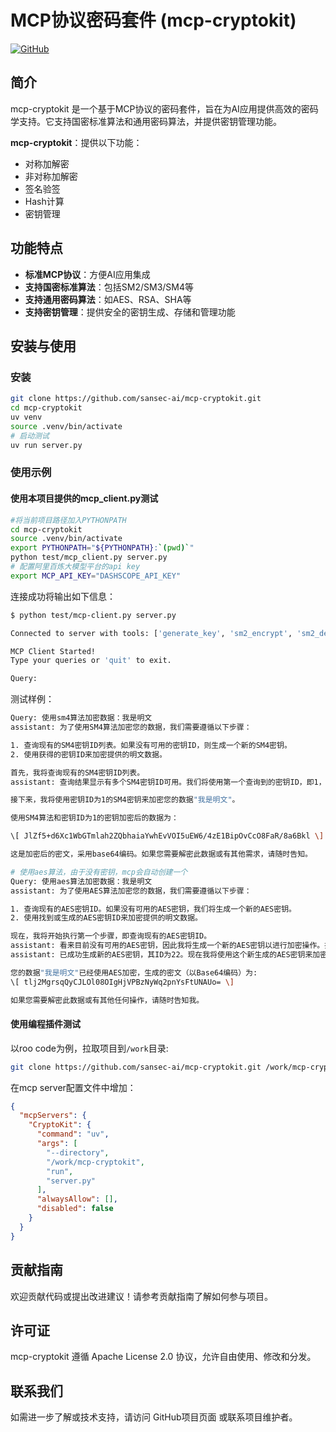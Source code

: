 # MCP协议密码套件 (mcp-cryptokit)

[![GitHub](https://img.shields.io/github/license/sansec-ai/mcp-cryptokit)](https://github.com/sansec-ai/mcp-cryptokit)

## 简介

mcp-cryptokit 是一个基于MCP协议的密码套件，旨在为AI应用提供高效的密码学支持。它支持国密标准算法和通用密码算法，并提供密钥管理功能。

**mcp-cryptokit**：提供以下功能：
  - 对称加解密
  - 非对称加解密
  - 签名验签
  - Hash计算
  - 密钥管理

## 功能特点

- **标准MCP协议**：方便AI应用集成
- **支持国密标准算法**：包括SM2/SM3/SM4等
- **支持通用密码算法**：如AES、RSA、SHA等
- **支持密钥管理**：提供安全的密钥生成、存储和管理功能

## 安装与使用

### 安装

```bash
git clone https://github.com/sansec-ai/mcp-cryptokit.git
cd mcp-cryptokit
uv venv
source .venv/bin/activate
# 启动测试
uv run server.py

```
### 使用示例
#### 使用本项目提供的mcp_client.py测试
```bash
#将当前项目路径加入PYTHONPATH
cd mcp-cryptokit
source .venv/bin/activate
export PYTHONPATH="${PYTHONPATH}:`(pwd)`"
python test/mcp_client.py server.py
# 配置阿里百炼大模型平台的api key
export MCP_API_KEY="DASHSCOPE_API_KEY"

```
连接成功将输出如下信息：
```bash
$ python test/mcp-client.py server.py

Connected to server with tools: ['generate_key', 'sm2_encrypt', 'sm2_decrypt', 'sm2_sign', 'sm2_verify', 'sm4_encrypt', 'sm4_decrypt', 'aes_encrypt', 'aes_decrypt', 'rsa_encrypt', 'rsa_decrypt', 'hash_data']

MCP Client Started!
Type your queries or 'quit' to exit.

Query:

```
测试样例：
```bash
Query: 使用sm4算法加密数据：我是明文
assistant: 为了使用SM4算法加密您的数据，我们需要遵循以下步骤：

1. 查询现有的SM4密钥ID列表。如果没有可用的密钥ID，则生成一个新的SM4密钥。
2. 使用获得的密钥ID来加密提供的明文数据。

首先，我将查询现有的SM4密钥ID列表。
assistant: 查询结果显示有多个SM4密钥ID可用。我们将使用第一个查询到的密钥ID，即1，来进行加密操作。

接下来，我将使用密钥ID为1的SM4密钥来加密您的数据"我是明文"。

使用SM4算法和密钥ID为1的密钥加密后的数据为：

\[ JlZf5+d6Xc1WbGTmlah2ZQbhaiaYwhEvVOI5uEW6/4zE1BipOvCcO8FaR/8a6Bkl \]

这是加密后的密文，采用base64编码。如果您需要解密此数据或有其他需求，请随时告知。

# 使用aes算法，由于没有密钥，mcp会自动创建一个
Query: 使用aes算法加密数据：我是明文
assistant: 为了使用AES算法加密您的数据，我们需要遵循以下步骤：

1. 查询现有的AES密钥ID。如果没有可用的AES密钥，我们将生成一个新的AES密钥。
2. 使用找到或生成的AES密钥ID来加密提供的明文数据。

现在，我将开始执行第一个步骤，即查询现有的AES密钥ID。
assistant: 看来目前没有可用的AES密钥，因此我将生成一个新的AES密钥以进行加密操作。接下来，我将调用`generate_key`函数来创建一个新的AES密钥。
assistant: 已成功生成新的AES密钥，其ID为22。现在我将使用这个新生成的AES密钥来加密您的数据"我是明文"。接下来，我会调用`aes_encrypt`函数进行加密。

您的数据"我是明文"已经使用AES加密，生成的密文（以Base64编码）为:
\[ tlj2MgrsqQyCJLOl08OIgHjVPBzNyWq2pnYsFtUNAUo= \]

如果您需要解密此数据或有其他任何操作，请随时告知我。

```

#### 使用编程插件测试

以roo code为例，拉取项目到`/work`目录:
```bash
git clone https://github.com/sansec-ai/mcp-cryptokit.git /work/mcp-cryptokit
```

在mcp server配置文件中增加：
```json
{
  "mcpServers": {
    "CryptoKit": {
      "command": "uv",
      "args": [
        "--directory",
        "/work/mcp-cryptokit",
        "run",
        "server.py"
      ],
      "alwaysAllow": [],
      "disabled": false
    }
  }
}
```


## 贡献指南
欢迎贡献代码或提出改进建议！请参考贡献指南了解如何参与项目。
## 许可证
mcp-cryptokit 遵循 Apache License 2.0 协议，允许自由使用、修改和分发。
## 联系我们
如需进一步了解或技术支持，请访问 GitHub项目页面 或联系项目维护者。